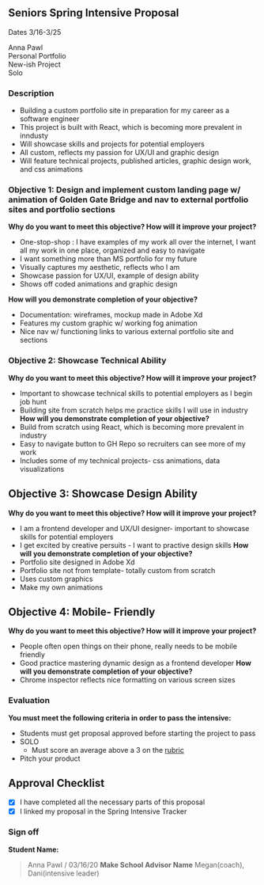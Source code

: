 ## Seniors Spring Intensive Proposal 
Dates 3/16-3/25

Anna Pawl <br>
Personal Portfolio <br>
New-ish Project <br>
Solo <br>

### Description
- Building a custom portfolio site in preparation for my career as a software engineer 
- This project is built with React, which is becoming more prevalent in inndusty
- Will showcase skills and projects for potential employers 
- All custom, reflects my passion for UX/UI and graphic design 
- Will feature technical projects, published articles, graphic design work, and css animations

### Objective 1:  Design and implement custom landing page w/ animation of Golden Gate Bridge and nav to external portfolio sites and portfolio sections
**Why do you want to meet this objective? How will it improve your project?** <br>
- One-stop-shop : I have examples of my work all over the internet, I want all my work in one place, organized and easy to navigate
- I want something more than MS portfolio for my future 
- Visually captures my aesthetic, reflects who I am
- Showcase passion for UX/UI, example of design ability
- Shows off coded animations and graphic design 

**How will you demonstrate completion of your objective?** 
- Documentation: wireframes, mockup made in Adobe Xd
- Features my custom graphic w/ working fog animation 
- Nice nav w/ functioning links to various external portfolio site and sections 

### Objective 2: Showcase Technical Ability 
**Why do you want to meet this objective? How will it improve your project?** 
- Important to showcase technical skills to potential employers as I begin job hunt
- Building site from scratch helps me practice skills I will use in industry
**How will you demonstrate completion of your objective?** 
- Build from scratch using React, which is becoming more prevalent in industry 
- Easy to navigate button to GH Repo so recruiters can see more of my work 
- Includes some of my technical projects- css animations, data visualizations 

## Objective 3: Showcase Design Ability 
**Why do you want to meet this objective? How will it improve your project?** 
- I am a frontend developer and UX/UI designer- important to showcase skills for potential employers 
- I get excited by creative persuits - I want to practive design skills 
**How will you demonstrate completion of your objective?** 
- Portfolio site designed in Adobe Xd
- Portfolio site not from template- totally custom from scratch
- Uses custom graphics
- Make my own animations 

## Objective 4: Mobile- Friendly 
**Why do you want to meet this objective? How will it improve your project?** 
- People often open things on their phone, really needs to be mobile friendly
- Good practice mastering dynamic design as a frontend developer 
**How will you demonstrate completion of your objective?** 
- Chrome inspector reflects nice formatting on various screen sizes 

### Evaluation
**You must meet the following criteria in order to pass the intensive:**

- Students must get proposal approved before starting the project to pass
- SOLO
    - Must score an average above a 3 on the [rubric]
- Pitch your product

[rubric]:https://docs.google.com/document/d/1IOQDmohLBEBT-hyr-2vgw1mbZUNsq3fHxVfH0oRmVt0/edit



## Approval Checklist
- [x] I have completed all the necessary parts of this proposal
- [x] I linked my proposal in the Spring Intensive Tracker

### Sign off

**Student Name:**                
> Anna Pawl / 03/16/20
**Make School Advisor Name**
> Megan(coach), Dani(intensive leader) 
